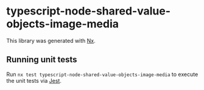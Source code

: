 # typescript-node-shared-value-objects-image-media

This library was generated with [Nx](https://nx.dev).

## Running unit tests

Run `nx test typescript-node-shared-value-objects-image-media` to execute the unit tests via [Jest](https://jestjs.io).
